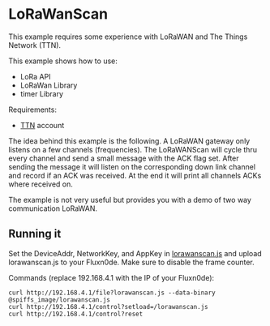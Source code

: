 # LoRaWanScan

This example requires some experience with LoRaWAN and
The Things Network (TTN).

This example shows how to use:
- LoRa API
- LoRaWan Library
- timer Library

Requirements:
- [TTN](https://www.thethingsnetwork.org/) account

The idea behind this example is the following.
A LoRaWAN gateway only listens on a few channels (frequencies).
The LoRaWANScan will cycle thru every channel and send a small
message with the ACK flag set. After sending the message
it will listen on the corresponding down link channel and
record if an ACK was received. At the end it will print all channels ACKs where received on.

The example is not very useful but provides you with a demo
of two way communication LoRaWAN.

## Running it

Set the DeviceAddr, NetworkKey, and AppKey in [lorawanscan.js](../../spiffs_image/lorawanscan.js) and upload lorawanscan.js to your Fluxn0de.
Make sure to disable the frame counter.

Commands (replace 192.168.4.1 with the IP of your Fluxn0de):

```
curl http://192.168.4.1/file?lorawanscan.js --data-binary @spiffs_image/lorawanscan.js
curl http://192.168.4.1/control?setload=/lorawanscan.js
curl http://192.168.4.1/control?reset
```